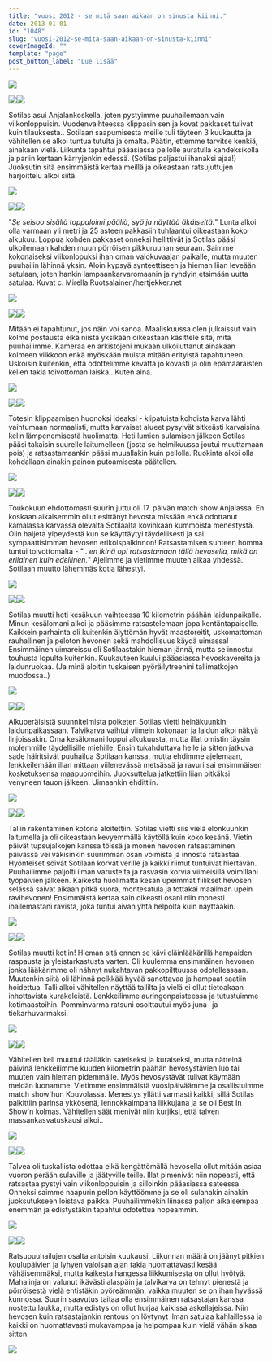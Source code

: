 ```yaml
---
title: "vuosi 2012 - se mitä saan aikaan on sinusta kiinni."
date: 2013-01-01
id: "1048"
slug: "vuosi-2012-se-mita-saan-aikaan-on-sinusta-kiinni"
coverImageId: ""
template: "page"
post_button_label: "Lue lisää"
---
```


[![](/images/tammikuu.png)](http://1.bp.blogspot.com/-NyqIfVZmo9k/UOBB1EarH_I/AAAAAAAAEds/_e107Yu2b3A/s1600/tammikuu.png)

[![](/images/IMG_3345.png)](http://1.bp.blogspot.com/-zMDhBoCbMls/UOGiX-DHnuI/AAAAAAAAEfw/5Yadx-14qIg/s1600/IMG_3345.png)[![](</images/S3+(6).png>)](<http://2.bp.blogspot.com/-2tHUswttr7Y/UOGicDtmzyI/AAAAAAAAEgI/cGtTYGUPjPY/s1600/S3+(6).png>)

Sotilas asui Anjalankoskella, joten pystyimme puuhailemaan vain viikonloppuisin. Vuodenvaihteessa klippasin sen ja kovat pakkaset tulivat kuin tilauksesta.. Sotilaan saapumisesta meille tuli täyteen 3 kuukautta ja vähitellen se alkoi tuntua tutulta ja omalta. Päätin, ettemme tarvitse kenkiä, ainakaan vielä. Liikunta tapahtui pääasiassa pellolle auratulla kahdeksikolla ja pariin kertaan kärryjenkin edessä. (Sotilas paljastui ihanaksi ajaa!) Juoksutin sitä ensimmäistä kertaa meillä ja oikeastaan ratsujuttujen harjoittelu alkoi siitä.

[![](/images/helmikuu.png)](http://1.bp.blogspot.com/-2cYSATlORdE/UOBBvOt0RpI/AAAAAAAAEcs/BJPDIZ3duF0/s1600/helmikuu.png)

[![](/images/unknown_soldier17.png)](http://1.bp.blogspot.com/-pOL8Qu6307g/UOGjEQr838I/AAAAAAAAEgg/qP1dNT9JhqE/s1600/unknown_soldier17.png)[![](/images/unknown_soldier_apex1.png)](http://1.bp.blogspot.com/-s-1gCpHYx94/UOGjGPpQE8I/AAAAAAAAEgo/WAhiN_eH6aw/s1600/unknown_soldier_apex1.png)

"_Se seisoo sisällä toppaloimi päällä, syö ja näyttää äkäiseltä._" Lunta alkoi olla varmaan yli metri ja 25 asteen pakkasiin tuhlaantui oikeastaan koko alkukuu. Loppua kohden pakkaset onneksi hellittivät ja Sotilas pääsi ulkoilemaan kahden muun pörröisen pikkuruunan seuraan. Saimme kokonaiseksi viikonlopuksi ihan oman valokuvaajan paikalle, mutta muuten puuhailin lähinnä yksin. Aloin kypsyä synteettiseen ja hieman liian leveään satulaan, joten hankin lampaankarvaromaanin ja ryhdyin etsimään uutta satulaa. Kuvat c. Mirella Ruotsalainen/hertjekker.net

[![](/images/maaliskuu.png)](http://3.bp.blogspot.com/-WcqgJble1Yg/UOBByvAFqVI/AAAAAAAAEdU/piT784YJxwo/s1600/maaliskuu.png)

[![](/images/IMG_4795.png)](http://1.bp.blogspot.com/-2AAwQfeSb50/UOL_rmnMa3I/AAAAAAAAEnc/ootNvk1DKBM/s1600/IMG_4795.png)[![](/images/IMG_4775.png)](http://3.bp.blogspot.com/-rv0VAPdF8uE/UOL_oCPhoBI/AAAAAAAAEnU/_Jy6EPtEGZg/s1600/IMG_4775.png)

Mitään ei tapahtunut, jos näin voi sanoa. Maaliskuussa olen julkaissut vain kolme postausta eikä niistä yksikään oikeastaan käsittele sitä, mitä puuhailimme. Kameraa en arkistojeni mukaan ulkoiluttanut ainakaan kolmeen viikkoon enkä myöskään muista mitään erityistä tapahtuneen. Uskoisin kuitenkin, että odottelimme kevättä jo kovasti ja olin epämääräisten kelien takia toivottoman laiska.. Kuten aina.

[![](/images/huhtikuu.png)](http://3.bp.blogspot.com/-NdSeiiLFkdw/UOBBv76hL7I/AAAAAAAAEc0/_lz5_4sVcjA/s1600/huhtikuu.png)

[![](/images/IMG_8952.png)](http://4.bp.blogspot.com/-EqSwXW3xHDY/UOGkGErKeYI/AAAAAAAAEg8/1UcozF51thk/s1600/IMG_8952.png)[![](/images/IMG_8795.png)](http://1.bp.blogspot.com/-vKPygv4Gr9U/UOGkE9bjKXI/AAAAAAAAEg0/qoWdh_OCaLE/s1600/IMG_8795.png)

Totesin klippaamisen huonoksi ideaksi - klipatuista kohdista karva lähti vaihtumaan normaalisti, mutta karvaiset alueet pysyivät sitkeästi karvaisina kelin lämpenemisestä huolimatta. Heti lumien sulamisen jälkeen Sotilas pääsi takaisin suurelle laitumelleen (josta se helmikuussa joutui muuttamaan pois) ja ratsastamaankin pääsi muuallakin kuin pellolla. Ruokinta alkoi olla kohdallaan ainakin painon putoamisesta päätellen.

[![](/images/toukokuu.png)](http://4.bp.blogspot.com/-388MR0tMrTo/UOBB1oOfSNI/AAAAAAAAEd0/Bl9v7yeGwE0/s1600/toukokuu.png)

[![](/images/IMG_0312.png)](http://1.bp.blogspot.com/-YX-1kpUFiok/UOL-CkSmNYI/AAAAAAAAEk4/71DknFV5OH8/s1600/IMG_0312.png)[![](/images/IMG_9765.png)](http://4.bp.blogspot.com/-uOxeowU5e_4/UOL-KHimUXI/AAAAAAAAElY/kIG4A9O5ko4/s1600/IMG_9765.png)

Toukokuun ehdottomasti suurin juttu oli 17. päivän match show Anjalassa. En koskaan aikaisemmin ollut esittänyt hevosta missään enkä odottanut kamalassa karvassa olevalta Sotilaalta kovinkaan kummoista menestystä. Olin haljeta ylpeydestä kun se käyttäytyi täydellisesti ja sai sympaattisimman hevosen erikoispalkinnon! Ratsastamisen suhteen homma tuntui toivottomalta - ".. _en ikinä opi ratsastamaan tällä hevosella, mikä on erilainen kuin edellinen._" Ajelimme ja vietimme muuten aikaa yhdessä. Sotilaan muutto lähemmäs kotia lähestyi.

[![](/images/kesakuu.png)](http://1.bp.blogspot.com/-4q5ZXkjNxPE/UOBBxZmv6QI/AAAAAAAAEdE/-jiISi9_5eA/s1600/kesakuu.png)

[![](/images/IMG_1893.png)](http://1.bp.blogspot.com/-qh2k5xlSLV0/UOL-F9q61RI/AAAAAAAAElI/uFMvMmAAmio/s1600/IMG_1893.png)[![](/images/IMG_0711.png)](http://2.bp.blogspot.com/-Yrfzl0hEHh8/UOL-Efcl7-I/AAAAAAAAElA/8uOkJKND65w/s1600/IMG_0711.png)

Sotilas muutti heti kesäkuun vaihteessa 10 kilometrin päähän laidunpaikalle. Minun kesälomani alkoi ja pääsimme ratsastelemaan jopa kentäntapaiselle. Kaikkein parhainta oli kuitenkin älyttömän hyvät maastoreitit, uskomattoman rauhallinen ja peloton hevonen sekä mahdollisuus käydä uimassa! Ensimmäinen uimareissu oli Sotilaastakin hieman jännä, mutta se innostui touhusta lopulta kuitenkin. Kuukauteen kuului pääasiassa hevoskavereita ja laidunruokaa. (Ja minä aloitin tuskaisen pyöräilytreenini tallimatkojen muodossa..)

[![](/images/heinakuu.png)](http://2.bp.blogspot.com/--LnEmIQA4eQ/UOBBuef-udI/AAAAAAAAEck/_AaJKqrsVwY/s1600/heinakuu.png)

[![](/images/IMG_6432.png)](http://4.bp.blogspot.com/-7gl4rCfbgvM/UOMEq__O5BI/AAAAAAAAEqk/6BdsTdIYpzk/s1600/IMG_6432.png)[![](/images/IMG_7429.png)](http://4.bp.blogspot.com/-t92KmaFViuM/UOMEsTgNKYI/AAAAAAAAEqs/qnfF7u3cHMw/s1600/IMG_7429.png)

Alkuperäisistä suunnitelmista poiketen Sotilas vietti heinäkuunkin laidunpaikassaan. Talvikarva vaihtui viimein kokonaan ja laidun alkoi näkyä linjoissakin. Oma kesälomani loppui alkukuusta, mutta illat omistin täysin molemmille täydellisille miehille. Ensin tukahduttava helle ja sitten jatkuva sade häiritsivät puuhailua Sotilaan kanssa, mutta ehdimme ajelemaan, lenkkeilemään illan mittaan viilenevässä metsässä ja ravuri sai ensimmäisen kosketuksensa maapuomeihin. Juoksuttelua jatkettiin liian pitkäksi venyneen tauon jälkeen. Uimaankin ehdittiin.

[![](/images/elokuu.png)](http://4.bp.blogspot.com/-neAmWbs77cI/UOBBtSyE4lI/AAAAAAAAEcg/Pgzp4fYBB4w/s1600/elokuu.png)

[![](/images/IMG_2886.png)](http://2.bp.blogspot.com/-ksX2YV6WwQc/UOMDklB2IxI/AAAAAAAAEqY/Sc9dbk6BxCs/s1600/IMG_2886.png)[![](/images/IMG_8916.png)](http://3.bp.blogspot.com/-LlT4mFA4SWU/UOMDGNvD0HI/AAAAAAAAEp4/ZpMsgfmP6pM/s1600/IMG_8916.png)

Tallin rakentaminen kotona aloitettiin. Sotilas vietti siis vielä elonkuunkin laitumella ja oli oikeastaan kevyemmällä käytöllä kuin koko kesänä. Vietin päivät tupsujalkojen kanssa töissä ja monen hevosen ratsastaminen päivässä vei väkisinkin suurimman osan voimista ja innosta ratsastaa. Hyönteiset söivät Sotilaan korvat verille ja kaikki riimut tuntuivat hiertävän. Puuhailimme paljolti ilman varusteita ja rasvasin korvia viimeisillä voimillani työpäivien jälkeen. Kaikesta huolimatta kesän upeimmat fiilikset hevosen selässä saivat aikaan pitkä suora, montesatula ja tottakai maailman upein ravihevonen! Ensimmäistä kertaa sain oikeasti osani niin monesti ihailemastani ravista, joka tuntui aivan yhtä helpolta kuin näyttääkin.

[![](/images/syyskuu.png)](http://4.bp.blogspot.com/-AvESSFCrdiY/UOBB0fqINAI/AAAAAAAAEdk/C0trUy8IGa8/s1600/syyskuu.png)

[![](/images/2.png)](http://3.bp.blogspot.com/-ML8cg6X4gbo/UOMDBXG8L_I/AAAAAAAAEpY/MMU5m4Glc7k/s1600/2.png)[![](/images/IMG_8677.png)](http://2.bp.blogspot.com/-RZFADaL-qm4/UOMDFM7bZ7I/AAAAAAAAEpw/ZtkrcJLKr1M/s1600/IMG_8677.png)

Sotilas muutti kotiin! Hieman sitä ennen se kävi eläinlääkärillä hampaiden raspausta ja yleistarkastusta varten. Oli kuulemma ensimmäinen hevonen jonka lääkärimme oli nähnyt nukahtavan pakkopilttuussa odotellessaan. Muutenkin siitä oli lähinnä pelkkää hyvää sanottavaa ja hampaat saatiin hoidettua. Talli alkoi vähitellen näyttää tallilta ja vielä ei ollut tietoakaan inhottavista kurakeleistä. Lenkkeilimme auringonpaisteessa ja tutustuimme kotimaastoihin. Pomminvarma ratsuni osoittautui myös juna- ja tiekarhuvarmaksi.

[![](/images/lokakuu.png)](http://1.bp.blogspot.com/-s_3wr6VfIPo/UOBByKAKupI/AAAAAAAAEdM/nn87c-FnoCE/s1600/lokakuu.png)

[![](/images/IMG_9108.JPG)](http://4.bp.blogspot.com/-hpIenLTNQMw/UOMDHeiJPEI/AAAAAAAAEqA/XgNmeRXASOE/s1600/IMG_9108.JPG)[![](/images/IMG_7389.png)](http://2.bp.blogspot.com/-RINohk2mugk/UOMDDlQ4hJI/AAAAAAAAEpo/SVFadxe18no/s1600/IMG_7389.png)

Vähitellen keli muuttui täälläkin sateiseksi ja kuraiseksi, mutta nätteinä päivinä lenkkeilimme kuuden kilometrin päähän hevosystävien luo tai muuten vain hieman pidemmälle. Myös hevosystävät tulivat käymään meidän luonamme. Vietimme ensimmäistä vuosipäiväämme ja osallistuimme match show'hun Kouvolassa. Menestys yllätti varmasti kaikki, sillä Sotilas palkittiin parinsa ykkösenä, lennokkaimpana liikkujana ja se oli Best In Show'n kolmas. Vähitellen säät menivät niin kurjiksi, että talven massankasvatuskausi alkoi..

[![](/images/marraskuu.png)](http://3.bp.blogspot.com/-kK_FtwXqOSg/UOBBzXS3LII/AAAAAAAAEdc/hqYtg3z4R6M/s1600/marraskuu.png)

[![](/images/IMG_0268%C3%A5.JPG)](http://2.bp.blogspot.com/-Upsj0hmvQvQ/UOMDCUootNI/AAAAAAAAEpc/sQwioODIZFo/s1600/IMG_0268%C3%A5.JPG)[![](/images/IMG_0069.JPG)](http://2.bp.blogspot.com/-9Ft93PaftDs/UOMDLwPPTbI/AAAAAAAAEqQ/RY8pO62x6R4/s1600/IMG_0069.JPG)

Talvea oli tuskallista odottaa eikä kengättömällä hevosella ollut mitään asiaa vuoron perään sulaville ja jäätyville teille. Illat pimenivät niin nopeasti, että ratsastaa pystyi vain viikonloppuisin ja silloinkin pääasiassa sateessa. Onneksi saimme naapurin pellon käyttöömme ja se oli sulanakin ainakin juoksutukseen loistava paikka. Puuhailimmekin liinassa paljon aikaisempaa enemmän ja edistystäkin tapahtui odotettua nopeammin.

[![](/images/joulukuu.png)](http://1.bp.blogspot.com/-EC_JHWRzmIc/UOBBwbl96aI/AAAAAAAAEdA/378YJOalfWE/s1600/joulukuu.png)

[![](/images/IMG_0111x.JPG)](http://4.bp.blogspot.com/-Gs2U4Py-7uQ/UOMFXc_YJBI/AAAAAAAAEss/N7Pex2Tuds8/s1600/IMG_0111x.JPG)[![](/images/22.12.2004.JPG)](http://2.bp.blogspot.com/-vjxkaCCXaBE/UOMFQWNnkjI/AAAAAAAAEsk/IB3TCA5y-Ik/s1600/22.12.2004.JPG)

Ratsupuuhailujen osalta antoisin kuukausi. Liikunnan määrä on jäänyt pitkien koulupäivien ja lyhyen valoisan ajan takia huomattavasti kesää vähäisemmäksi, mutta kaikesta hangessa liikkumisesta on ollut hyötyä. Mahalinja on valunut ikävästi alaspäin ja talvikarva on tehnyt pienestä ja pörröisestä vielä entistäkin pyöreämmän, vaikka muuten se on ihan hyvässä kunnossa. Suurin saavutus taitaa olla ensimmäinen ratsastajan kanssa nostettu laukka, mutta edistys on ollut hurjaa kaikissa askellajeissa. Niin hevosen kuin ratsastajankin rentous on löytynyt ilman satulaa kahlaillessa ja kaikki on huomattavasti mukavampaa ja helpompaa kuin vielä vähän aikaa sitten.

[![](/images/ak.png)](http://1.bp.blogspot.com/-dZJaVegses4/UOM7mUEeyCI/AAAAAAAAEuo/BvFqqsbO2l0/s1600/ak.png)
